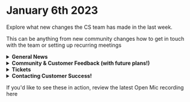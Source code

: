 # January 6th 2023

Explore what new changes the CS team has made in the last week.

This can be anything from new community changes how to get in touch with the team or setting up recurring meetings

<details>

<summary><strong>General News</strong></summary>

* Welcome to Greggory and Jareth, our brand new ROC automation specialists!

</details>

<details>

<summary><strong>Community &#x26; Customer Feedback (with future plans!)</strong></summary>

**HAI ASHE**

</details>

<details>

<summary><strong>Tickets</strong></summary>

* With the ROC now using Halo for their ticketing system, this is when you should find a ticket created for you!
  * [ ] A discussion with a ROC engineer that doesn't result in a fix on first discussion
  * [ ] If you have a call to troubleshoot, create workflows or other ROC work
  * [ ] For all onboarding or expansion work
  * [ ] If a call results in a new workflow idea or request

If you'd like to manually create a ticket yourself, review the "Rewst Support" section at the botom of this page

</details>

<details>

<summary><strong>Contacting Customer Success!</strong></summary>

* Contact [Jesse directly](mailto:Jesse@rewst.io) or [Ryan our onboarding specialist](mailto:Ryan@rewst.io) or [Ashley our VP of Customer Experience](mailto:Ashley@rewst.io)
* Ask for assistance in #the-kewp in Slack!
* Ask for assistance in Discord

Reasons why you might want CS?

* [ ] You'd like an update on your ticket
* [ ] You'd like to set up a recurring meeting for your company
* [ ] You're stuck setting up an integration, org variable, trigger, action or any other part of Rewst and have already asked in the-kewp
* [ ] You're running a workflow and it failed or you have an error and you have already asked the-kewp
* [ ] You're building something cool and don't know what to do next!
* [ ] You have an idea for a new workflow you'd like to build
* [ ] You think you've found a bug in Rewst
* [ ] You'd just like a nice chat with a friendly(ish) Canadian
* [ ] You found something that you want to improve with Documentation

</details>

If you'd like to see these in action, review the latest Open Mic recording here
